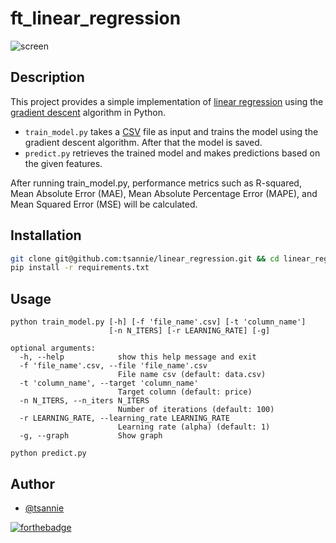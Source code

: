 # ft_linear_regression

![screen](https://i.imgur.com/aMdslTp.gif)

## Description

This project provides a simple implementation of [linear regression](https://en.wikipedia.org/wiki/Linear_regression) using the [gradient descent](https://en.wikipedia.org/wiki/Gradient_descent) algorithm in Python.

- `train_model.py` takes a [CSV](https://en.wikipedia.org/wiki/) file as input and trains the model using the gradient descent algorithm. After that the model is saved.
- `predict.py` retrieves the trained model and makes predictions based on the given features.

After running train_model.py, performance metrics such as R-squared, Mean Absolute Error (MAE), Mean Absolute Percentage Error (MAPE), and Mean Squared Error (MSE) will be calculated.

## Installation

```bash
git clone git@github.com:tsannie/linear_regression.git && cd linear_regression
pip install -r requirements.txt
```

## Usage

```
python train_model.py [-h] [-f 'file_name'.csv] [-t 'column_name']
                      [-n N_ITERS] [-r LEARNING_RATE] [-g]

optional arguments:
  -h, --help            show this help message and exit
  -f 'file_name'.csv, --file 'file_name'.csv
                        File name csv (default: data.csv)
  -t 'column_name', --target 'column_name'
                        Target column (default: price)
  -n N_ITERS, --n_iters N_ITERS
                        Number of iterations (default: 100)
  -r LEARNING_RATE, --learning_rate LEARNING_RATE
                        Learning rate (alpha) (default: 1)
  -g, --graph           Show graph
```

```
python predict.py
```

## Author

- [@tsannie](https://github.com/tsannie)

[![forthebadge](https://forthebadge.com/images/badges/made-with-python.svg)](https://forthebadge.com)
